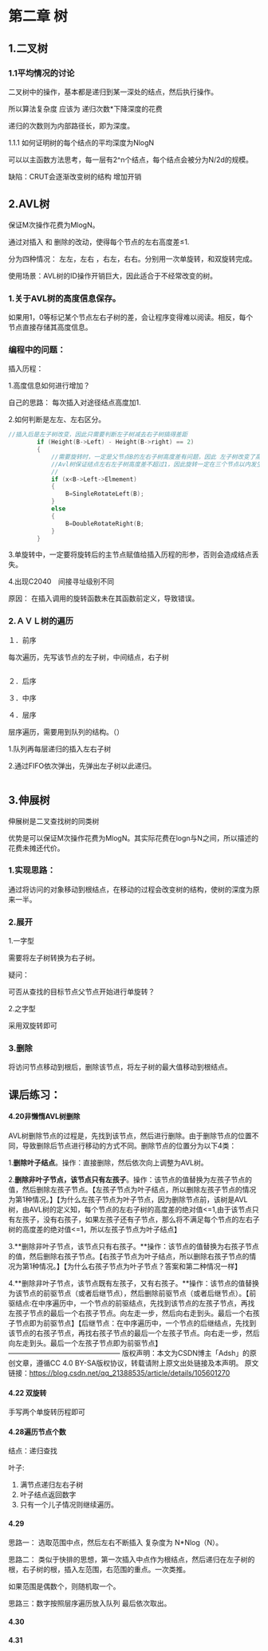 # 第二章  树

## 1.二叉树

### 1.1平均情况的讨论

二叉树中的操作，基本都是递归到某一深处的结点，然后执行操作。

所以算法复杂度 应该为 递归次数*下降深度的花费

递归的次数则为内部路径长，即为深度。

1.1.1 如何证明树的每个结点的平均深度为NlogN

可以以主函数方法思考，每一层有2^n个结点，每个结点会被分为N/2d的规模。

缺陷：CRUT会逐渐改变树的结构 增加开销

## 2.AVL树

保证M次操作花费为MlogN。

通过对插入 和 删除的改动，使得每个节点的左右高度差≤1.



分为四种情况： 左左，左右 ，右左，右右。分别用一次单旋转，和双旋转完成。

使用场景：AVL树的ID操作开销巨大，因此适合于不经常改变的树。

### 1.关于AVL树的高度信息保存。

如果用1，0等标记某个节点左右子树的差，会让程序变得难以阅读。相反，每个节点直接存储其高度信息。

### 编程中的问题：

插入历程：

1.高度信息如何进行增加？

自己的思路： 每次插入对途径结点高度加1.

2.如何判断是左左、左右区分。

```c
//插入后是左子树改变，因此只需要判断左子树减去右子树搞得差距
		if (Height(B->Left) - Height(B->right) == 2)
		{
            //需要旋转时，一定是父节点B的左右子树高度差有问题，因此 左子树改变了高度信息，我们只考虑左左，左右
            //Avl树保证结点左右左子树高度差不超过1，因此旋转一定在三个节点以内发生。
            //
			if (x<B->Left->Elmement)
			{
				B=SingleRotateLeft(B);
			}
			else
			{
				B=DoubleRotateRight(B;
			}
		}
```

3.单旋转中，一定要将旋转后的主节点赋值给插入历程的形参，否则会造成结点丢失。

4.出现C2040　间接寻址级别不同

原因： 在插入调用的旋转函数未在其函数前定义，导致错误。

### 2.ＡＶＬ树的遍历

１．前序

每次遍历，先写该节点的左子树，中间结点，右子树

```

```

２．后序



３．中序



４．层序

层序遍历，需要用到队列的结构。（）

1.队列再每层递归的插入左右子树

2.通过FIFO依次弹出，先弹出左子树以此递归。

```

```

## 3.伸展树

 伸展树是二叉查找树的同类树

优势是可以保证M次操作花费为MlogN。其实际花费在logn与N之间，所以描述的花费未摊还代价。

### 1.实现思路：

通过将访问的对象移动到根结点，在移动的过程会改变树的结构，使树的深度为原来一半。

### 2.展开

1.一字型

需要将左子树转换为右子树。

疑问：

可否从查找的目标节点父节点开始进行单旋转？

2.之字型

采用双旋转即可

### 3.删除

将访问节点移动到根后，删除该节点，将左子树的最大值移动到根结点。



## 课后练习：

#### 4.20非懒惰AVL树删除

AVL树删除节点的过程是，先找到该节点，然后进行删除。由于删除节点的位置不同，导致删除后节点进行移动的方式不同。删除节点的位置分为以下4类：

1.**删除叶子结点**。操作：直接删除，然后依次向上调整为AVL树。

2.**删除非叶子节点，该节点只有左孩子**。操作：该节点的值替换为左孩子节点的值，然后删除左孩子节点。【左孩子节点为叶子结点，所以删除左孩子节点的情况为第1种情况。】【为什么左孩子节点为叶子节点，因为删除节点前，该树是AVL树，由AVL树的定义知，每个节点的左右子树的高度差的绝对值<=1,由于该节点只有左孩子，没有右孩子，如果左孩子还有子节点，那么将不满足每个节点的左右子树的高度差的绝对值<=1，所以左孩子节点为叶子结点】

3.**删除非叶子节点，该节点只有右孩子。**操作：该节点的值替换为右孩子节点的值，然后删除右孩子节点。【右孩子节点为叶子结点，所以删除右孩子节点的情况为第1种情况。】【为什么右孩子节点为叶子节点？答案和第二种情况一样】

4.**删除非叶子节点，该节点既有左孩子，又有右孩子。**操作：该节点的值替换为该节点的前驱节点（或者后继节点），然后删除前驱节点（或者后继节点）。【前驱结点:在中序遍历中，一个节点的前驱结点，先找到该节点的左孩子节点，再找左孩子节点的最后一个右孩子节点。向左走一步，然后向右走到头。最后一个右孩子节点即为前驱节点】【后继节点：在中序遍历中，一个节点的后继结点，先找到该节点的右孩子节点，再找右孩子节点的最后一个左孩子节点。向右走一步，然后向左走到头。最后一个左孩子节点即为前驱节点】
————————————————
版权声明：本文为CSDN博主「Adsh」的原创文章，遵循CC 4.0 BY-SA版权协议，转载请附上原文出处链接及本声明。
原文链接：https://blog.csdn.net/qq_21388535/article/details/105601270

#### 4.22 双旋转

手写两个单旋转历程即可

#### 4.28遍历节点个数

结点：递归查找

叶子:

1. 满节点递归左右子树
2. 叶子结点返回数字
3. 只有一个儿子情况则继续遍历。

#### 4.29

思路一： 选取范围中点，然后左右不断插入 复杂度为 N*Nlog（N）。

思路二： 类似于快排的思想，第一次插入中点作为根结点，然后递归在左子树的根，右子树的根，插入左范围，右范围的重点。一次类推。

如果范围是偶数个，则随机取一个。

思路三：数字按照层序遍历放入队列 最后依次取出。

#### 4.30



#### 4.31







